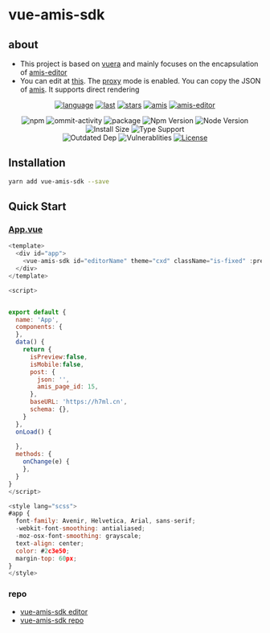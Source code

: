# vue-amis-sdk

## about
- This project is based on [vuera](https://github.com/akxcv/vuera) and mainly focuses on the encapsulation of [amis-editor](https://www.npmjs.com/package/amis-editor)
- You can edit at [this](https://vue-amis-sdk.vercel.app/). The [proxy](https://github.com/h7ml/vue-amis-sdk/blob/master/vercel.json) mode is enabled. You can copy the JSON of [amis](https://aisuda.bce.baidu.com/amis/examples/index). It supports direct rendering

<div align="center">

[![language](https://img.shields.io/github/languages/top/h7ml/vue-amis-sdk)](https://github.com/h7ml/vue-amis-sdk/search?l=css)
[![last](https://img.shields.io/github/last-commit/h7ml/vue-amis-sdk.svg)](https://github.com/h7ml/vue-amis-sdk/commits)
[![stars](https://img.shields.io/badge/Hosted-Vercel-brightgreen?style=flat&logo=Vercel)](https://amis.vercel.app/)
[![amis](https://img.shields.io/badge/amis-1.9.0-red.svg)](https://www.npmjs.com/package/amis/v/1.9.0)
[![amis-editor](https://img.shields.io/badge/amisEditor-4.1.0.20-red.svg)](https://www.npmjs.com/package/amis-editor/v/4.1.0-beta.20)

<img alt="npm" src="https://img.shields.io/npm/v/amis-editor">
<img src="https://img.shields.io/github/commit-activity/m/h7ml/vue-amis-sdk" alt="ommit-activity">
<img src="https://badgen.net/badge/package/vue-amis-sdk/blue"
alt="package" maxretrytimes="3" class="m-1 transition-all duration-1000">
<img src="https://badgen.net/npm/v/vue-amis-sdk" alt="Npm Version"
maxretrytimes="3" class="m-1 transition-all duration-1000">
<img src="https://badgen.net/npm/node/vue-amis-sdk" alt="Node Version"
maxretrytimes="3" class="m-1 transition-all duration-1000">
<br>
<img src="https://badgen.net/packagephobia/install/vue-amis-sdk"
alt="Install Size" maxretrytimes="3" class="m-1 transition-all duration-1000">
<img src="https://badgen.net/npm/types/vue-amis-sdk" alt="Type Support"
maxretrytimes="3" class="m-1 transition-all duration-1000">
<br>
<img src="https://img.shields.io/librariesio/release/npm/vue-amis-sdk"
alt="Outdated Dep" maxretrytimes="3" class="m-1 transition-all duration-1000">
<img src="https://img.shields.io/snyk/vulnerabilities/npm/vue-amis-sdk"
alt="Vulnerablities" maxretrytimes="3" class="m-1 transition-all duration-1000">
<a href="https://www.npmjs.com/package/vue-amis-sdk"><img src="https://img.shields.io/npm/l/vue-amis-sdk" alt="License"></a>

</div>

## Installation

```bash
yarn add vue-amis-sdk --save
```

## Quick Start

### [App.vue](https://github.com/h7ml/vue-amis-sdk/blob/master/examples/App.vue#L1)

```javascript
<template>
  <div id="app">
    <vue-amis-sdk id="editorName" theme="cxd" className="is-fixed" :preview="isPreview" :isMobile="isMobile" @onChange="onChange" :value="schema"  />
  </div>
</template>

<script>


export default {
  name: 'App',
  components: {
  },
  data() {
    return {
      isPreview:false,
      isMobile:false,
      post: {
        json: '',
        amis_page_id: 15,
      },
      baseURL: 'https://h7ml.cn',
      schema: {},
    }
  },
  onLoad() {
    
  },
  methods: {
    onChange(e) {
    },
  }
}
</script>

<style lang="scss">
#app {
  font-family: Avenir, Helvetica, Arial, sans-serif;
  -webkit-font-smoothing: antialiased;
  -moz-osx-font-smoothing: grayscale;
  text-align: center;
  color: #2c3e50;
  margin-top: 60px;
}
</style>
```


### repo
- [vue-amis-sdk editor](https://vue-amis-sdk.vercel.app/)
- [vue-amis-sdk repo](https://github.com/h7ml/vue-amis-sdk)
